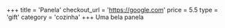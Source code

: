 +++
title = 'Panela'
checkout_url = 'https://google.com'
price = 5.5
type = 'gift'
category = 'cozinha'
+++
Uma bela panela